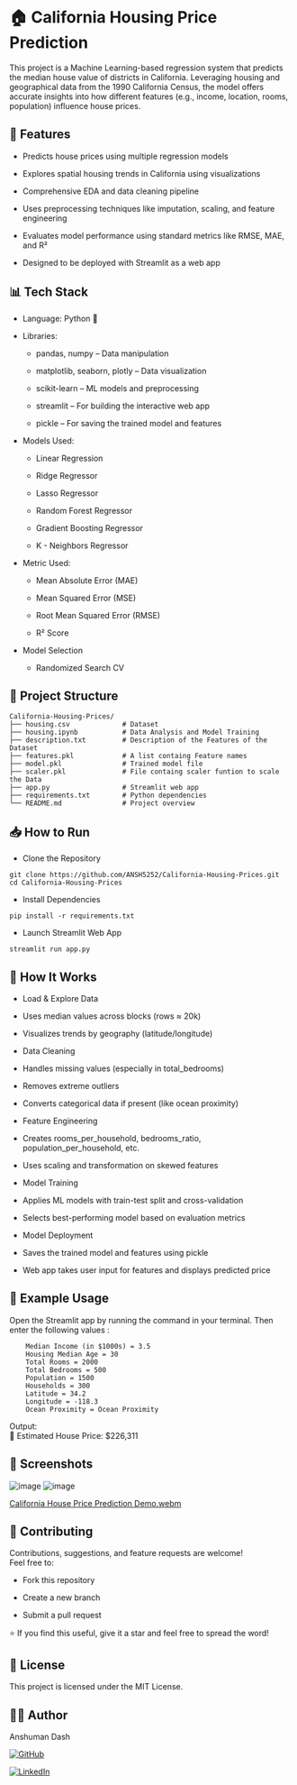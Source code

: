# 🏠 California Housing Price Prediction
This project is a Machine Learning-based regression system that predicts the median house value of districts in California. Leveraging housing and geographical data from the 1990 California Census, the model offers accurate insights into how different features (e.g., income, location, rooms, population) influence house prices.

## 🚀 Features
- Predicts house prices using multiple regression models

- Explores spatial housing trends in California using visualizations

- Comprehensive EDA and data cleaning pipeline

- Uses preprocessing techniques like imputation, scaling, and feature engineering

- Evaluates model performance using standard metrics like RMSE, MAE, and R²

- Designed to be deployed with Streamlit as a web app

## 📊 Tech Stack
- Language: Python 🐍

- Libraries:

  - pandas, numpy – Data manipulation

  - matplotlib, seaborn, plotly – Data visualization

  - scikit-learn – ML models and preprocessing

  - streamlit – For building the interactive web app

  - pickle – For saving the trained model and features

- Models Used:

  - Linear Regression

  - Ridge Regressor

  - Lasso Regressor

  - Random Forest Regressor

  - Gradient Boosting Regressor

  - K - Neighbors Regressor

- Metric Used:

  - Mean Absolute Error (MAE)

  - Mean Squared Error (MSE)

  - Root Mean Squared Error (RMSE)

  - R² Score

- Model Selection

  - Randomized Search CV

## 📁 Project Structure
```
California-Housing-Prices/
├── housing.csv             # Dataset
├── housing.ipynb           # Data Analysis and Model Training
├── description.txt         # Description of the Features of the Dataset
├── features.pkl            # A list containg Feature names
├── model.pkl               # Trained model file
├── scaler.pkl              # File containg scaler funtion to scale the Data
├── app.py                  # Streamlit web app
├── requirements.txt        # Python dependencies
└── README.md               # Project overview
```
## 📥 How to Run
-   Clone the Repository
```
git clone https://github.com/ANSH5252/California-Housing-Prices.git
cd California-Housing-Prices
```
-  Install Dependencies
```
pip install -r requirements.txt
```
-  Launch Streamlit Web App
```
streamlit run app.py
```
## 🧠 How It Works
-  Load & Explore Data
  - Uses median values across blocks (rows ≈ 20k)

  - Visualizes trends by geography (latitude/longitude)

-  Data Cleaning
  - Handles missing values (especially in total_bedrooms)

  - Removes extreme outliers

  - Converts categorical data if present (like ocean proximity)

-  Feature Engineering
  -  Creates rooms_per_household, bedrooms_ratio, population_per_household, etc.

  -  Uses scaling and transformation on skewed features

-  Model Training
  - Applies ML models with train-test split and cross-validation

  -  Selects best-performing model based on evaluation metrics

-  Model Deployment
  - Saves the trained model and features using pickle

  - Web app takes user input for features and displays predicted price

## 🧪 Example Usage

Open the Streamlit app by running the command in your terminal. Then enter the following values :  
``` 
    Median Income (in $1000s) = 3.5
    Housing Median Age = 30
    Total Rooms = 2000
    Total Bedrooms = 500
    Population = 1500
    Households = 300
    Latitude = 34.2
    Longitude = -118.3
    Ocean Proximity = Ocean Proximity
```
Output:  
🏡 Estimated House Price: $226,311

## 📸 Screenshots
![image](https://github.com/user-attachments/assets/81277421-98dd-4af1-9984-34082002ded6)
![image](https://github.com/user-attachments/assets/f95fa589-79b9-4c24-9d5a-dcf199590941)


[California House Price Prediction Demo.webm](https://github.com/user-attachments/assets/f20597f2-bd2c-4da4-8805-4c76045e3fa4)


## 🤝 Contributing
Contributions, suggestions, and feature requests are welcome!  
Feel free to:

- Fork this repository

- Create a new branch

- Submit a pull request

⭐ If you find this useful, give it a star and feel free to spread the word!

## 📄 License
This project is licensed under the MIT License.

## 🧑‍💻 Author
Anshuman Dash 

[![GitHub](https://img.shields.io/badge/GitHub-Profile-black?logo=github)](https://github.com/ANSH5252)

[![LinkedIn](https://img.shields.io/badge/LinkedIn-Connect-blue?logo=linkedin)](https://www.linkedin.com/in/anshuman-dash-739793351/)
